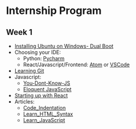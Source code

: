 # Internship Program

## Week 1
* [Installing Ubuntu on Windows- Dual Boot](https://itsfoss.com/install-ubuntu-dual-boot-mode-windows/)
* Choosing your IDE: 
  * Python: [Pycharm](https://www.jetbrains.com/pycharm/)
  * React/Javascript/Frontend: [Atom](https://atom.io/) or [VSCode](https://code.visualstudio.com/)
* [Learning Git](https://hackernoon.com/understanding-git-fcffd87c15a3)
* Javascript:
  * [You-Dont-Know-JS](https://github.com/getify/You-Dont-Know-JS)
  * [Eloquent JavaScript](http://eloquentjavascript.net/)
* [Starting up with React](https://reactjs.org/tutorial/tutorial.html)
* Articles:
  * [Code_Indentation](http://mrbool.com/importance-of-code-indentation/29079)
  * [Learn_HTML_Syntax](https://www.w3schools.com/html/html5_syntax.asp)
  * [Learn_JavaScript](https://github.com/airbnb/javascript)

